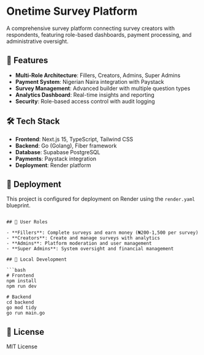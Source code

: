 # Onetime Survey Platform

A comprehensive survey platform connecting survey creators with respondents, featuring role-based dashboards, payment processing, and administrative oversight.

## 🚀 Features

- **Multi-Role Architecture**: Fillers, Creators, Admins, Super Admins
- **Payment System**: Nigerian Naira integration with Paystack
- **Survey Management**: Advanced builder with multiple question types
- **Analytics Dashboard**: Real-time insights and reporting
- **Security**: Role-based access control with audit logging

## 🛠️ Tech Stack

- **Frontend**: Next.js 15, TypeScript, Tailwind CSS
- **Backend**: Go (Golang), Fiber framework
- **Database**: Supabase PostgreSQL
- **Payments**: Paystack integration
- **Deployment**: Render platform

## 🚀 Deployment

This project is configured for deployment on Render using the `render.yaml` blueprint.

```

## 📱 User Roles

- **Fillers**: Complete surveys and earn money (₦200-1,500 per survey)
- **Creators**: Create and manage surveys with analytics
- **Admins**: Platform moderation and user management
- **Super Admins**: System oversight and financial management

## 🔧 Local Development

```bash
# Frontend
npm install
npm run dev

# Backend
cd backend
go mod tidy
go run main.go
```

## 📄 License

MIT License